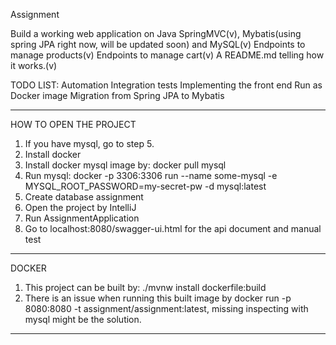 Assignment

Build a working web application on Java SpringMVC(v), Mybatis(using spring JPA right now, will be updated soon) and MySQL(v)
Endpoints to manage products(v)
Endpoints to manage cart(v)
A README.md telling how it works.(v)

TODO LIST:
Automation Integration tests
Implementing the front end
Run as Docker image
Migration from Spring JPA to Mybatis

--------------------------------------
HOW TO OPEN THE PROJECT
1. If you have mysql, go to step 5.
2. Install docker
3. Install docker mysql image by: docker pull mysql
4. Run mysql: docker -p 3306:3306 run --name some-mysql -e MYSQL_ROOT_PASSWORD=my-secret-pw -d mysql:latest
5. Create database assignment
6. Open the project by IntelliJ
7. Run AssignmentApplication
8. Go to localhost:8080/swagger-ui.html for the api document and manual test
--------------------------------------
DOCKER
1. This project can be built by: ./mvnw install dockerfile:build
2. There is an issue when running this built image by docker run -p 8080:8080 -t assignment/assignment:latest, missing inspecting with mysql might be the solution.
---------------------------------------
